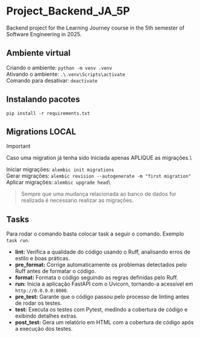 # Project_Backend_JA_5P
Backend project for the Learning Journey course in the 5th semester of Software Engineering in 2025.

## Ambiente virtual
Criando o ambiente: `python -m venv .venv`\
Ativando o ambiente: `.\.venv\Scripts\activate`\
Comando para desativar: `deactivate`

## Instalando pacotes
`pip install -r requirements.txt`

## Migrations LOCAL
> [!IMPORTANT]
> Caso uma migration já tenha sido iniciada apenas APLIQUE as migrações.\

Iniciar migrações: `alembic init migrations`\
Gerar migrações: `alembic revision --autogenerate -m "first migration"`\
Aplicar migrações: `alembic upgrade head`\
> Sempre que uma mudança relacionada ao banco de dados for realizada é necessario realizar as migrações.

## Tasks
Para rodar o comando basta colocar task a seguir o comando. Exemplo `task run`.
* **lint:** Verifica a qualidade do código usando o Ruff, analisando erros de estilo e boas práticas.
* **pre_format:** Corrige automaticamente os problemas detectados pelo Ruff antes de formatar o código.
* **format:** Formata o código seguindo as regras definidas pelo Ruff.
* **run:** Inicia a aplicação FastAPI com o Uvicorn, tornando-a acessível em `http://0.0.0.0:8000`.
* **pre_test:** Garante que o código passou pelo processo de linting antes de rodar os testes.
* **test:** Executa os testes com Pytest, medindo a cobertura de código e exibindo detalhes extras.
* **post_test:** Gera um relatório em HTML com a cobertura de código após a execução dos testes.